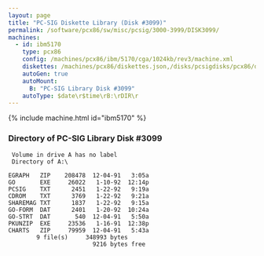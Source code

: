 ```yaml
---
layout: page
title: "PC-SIG Diskette Library (Disk #3099)"
permalink: /software/pcx86/sw/misc/pcsig/3000-3999/DISK3099/
machines:
  - id: ibm5170
    type: pcx86
    config: /machines/pcx86/ibm/5170/cga/1024kb/rev3/machine.xml
    diskettes: /machines/pcx86/diskettes.json,/disks/pcsigdisks/pcx86/diskettes.json
    autoGen: true
    autoMount:
      B: "PC-SIG Library Disk #3099"
    autoType: $date\r$time\rB:\rDIR\r
---
```


{% include machine.html id="ibm5170" %}

### Directory of PC-SIG Library Disk #3099

     Volume in drive A has no label
     Directory of A:\

    EGRAPH   ZIP    208478  12-04-91   3:05a
    GO       EXE     26022   1-10-92  12:14p
    PCSIG    TXT      2451   1-22-92   9:19a
    CDROM    TXT      3769   1-22-92   9:21a
    SHAREMAG TXT      1837   1-22-92   9:15a
    GO-FORM  DAT      2401   1-20-92  10:24a
    GO-STRT  DAT       540  12-04-91   5:50a
    PKUNZIP  EXE     23536   1-16-91  12:38p
    CHARTS   ZIP     79959  12-04-91   5:43a
            9 file(s)     348993 bytes
                            9216 bytes free
